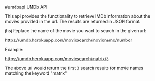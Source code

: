 #umdbapi
UMDb API

This api provides the functionality to retrieve IMDb information
about the movies provided in the url. The results are returned in
JSON format.

jhsj
Replace the name of the movie you want to search in the given url:

https://umdb.herokuapp.com/moviesearch/moviename/number

Example:

https://umdb.herokuapp.com/moviesearch/matrix/3

The above url would return the first 3 search results for movie names matching
the keyword "matrix"
